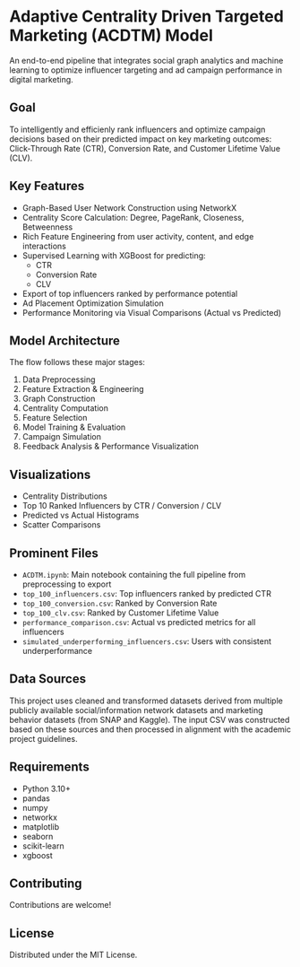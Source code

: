 
# Adaptive Centrality Driven Targeted Marketing (ACDTM) Model

An end-to-end pipeline that integrates social graph analytics and machine learning to optimize influencer targeting and ad campaign performance in digital marketing.

## Goal

To intelligently and efficienly rank influencers and optimize campaign decisions based on their predicted impact on key marketing outcomes: Click-Through Rate (CTR), Conversion Rate, and Customer Lifetime Value (CLV).

## Key Features

- Graph-Based User Network Construction using NetworkX  
- Centrality Score Calculation: Degree, PageRank, Closeness, Betweenness  
- Rich Feature Engineering from user activity, content, and edge interactions  
- Supervised Learning with XGBoost for predicting:
  - CTR
  - Conversion Rate
  - CLV
- Export of top influencers ranked by performance potential  
- Ad Placement Optimization Simulation  
- Performance Monitoring via Visual Comparisons (Actual vs Predicted)

## Model Architecture

The flow follows these major stages:

1. Data Preprocessing  
2. Feature Extraction & Engineering  
3. Graph Construction  
4. Centrality Computation  
5. Feature Selection  
6. Model Training & Evaluation  
7. Campaign Simulation  
8. Feedback Analysis & Performance Visualization

## Visualizations

- Centrality Distributions  
- Top 10 Ranked Influencers by CTR / Conversion / CLV  
- Predicted vs Actual Histograms  
- Scatter Comparisons  

## Prominent Files

- `ACDTM.ipynb`: Main notebook containing the full pipeline from preprocessing to export  
- `top_100_influencers.csv`: Top influencers ranked by predicted CTR  
- `top_100_conversion.csv`: Ranked by Conversion Rate  
- `top_100_clv.csv`: Ranked by Customer Lifetime Value  
- `performance_comparison.csv`: Actual vs predicted metrics for all influencers  
- `simulated_underperforming_influencers.csv`: Users with consistent underperformance

## Data Sources

This project uses cleaned and transformed datasets derived from multiple publicly available social/information network datasets and marketing behavior datasets (from SNAP and Kaggle). The input CSV was constructed based on these sources and then processed in alignment with the academic project guidelines.

## Requirements

- Python 3.10+  
- pandas  
- numpy  
- networkx  
- matplotlib  
- seaborn  
- scikit-learn  
- xgboost

## Contributing

Contributions are welcome!

## License

Distributed under the MIT License.  
